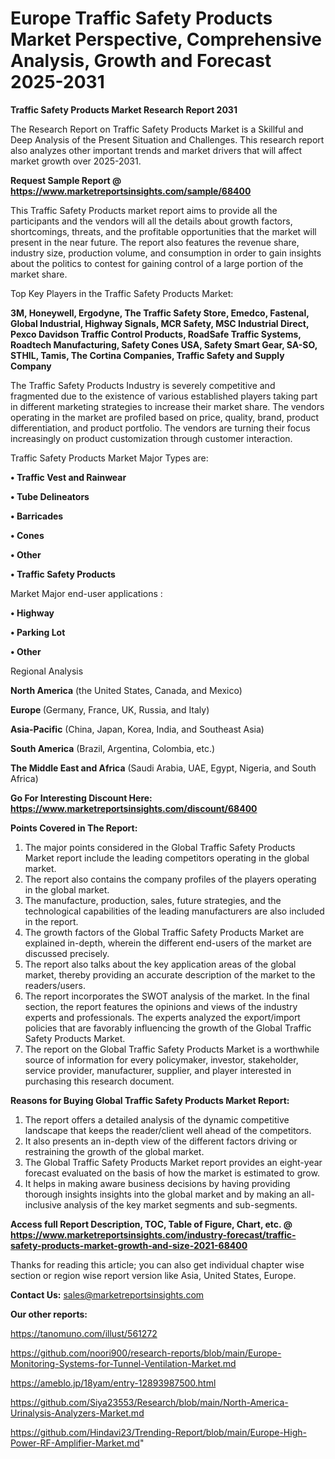# Europe Traffic Safety Products Market Perspective, Comprehensive Analysis, Growth and Forecast 2025-2031

<strong>Traffic Safety Products Market Research Report 2031</strong>

The Research Report on Traffic Safety Products Market is a Skillful and Deep Analysis of the Present Situation and Challenges. This research report also analyzes other important trends and market drivers that will affect market growth over 2025-2031.

<strong>Request Sample Report @ <a href=https://www.marketreportsinsights.com/sample/68400>https://www.marketreportsinsights.com/sample/68400</a></strong>

This Traffic Safety Products market report aims to provide all the participants and the vendors will all the details about growth factors, shortcomings, threats, and the profitable opportunities that the market will present in the near future. The report also features the revenue share, industry size, production volume, and consumption in order to gain insights about the politics to contest for gaining control of a large portion of the market share.

Top Key Players in the Traffic Safety Products Market:

<strong>3M, Honeywell, Ergodyne, The Traffic Safety Store, Emedco, Fastenal, Global Industrial, Highway Signals, MCR Safety, MSC Industrial Direct, Pexco Davidson Traffic Control Products, RoadSafe Traffic Systems, Roadtech Manufacturing, Safety Cones USA, Safety Smart Gear, SA-SO, STHIL, Tamis, The Cortina Companies, Traffic Safety and Supply Company</strong>

The Traffic Safety Products Industry is severely competitive and fragmented due to the existence of various established players taking part in different marketing strategies to increase their market share. The vendors operating in the market are profiled based on price, quality, brand, product differentiation, and product portfolio. The vendors are turning their focus increasingly on product customization through customer interaction.

Traffic Safety Products Market Major Types are:

<strong>• Traffic Vest and Rainwear

• Tube Delineators

• Barricades

• Cones

• Other

• Traffic Safety Products</strong>

Market Major end-user applications :

<strong>• Highway

• Parking Lot

• Other</strong>

Regional Analysis

</u><strong><b>North America</b></strong> (the United States, Canada, and Mexico)

<strong><b>Europe </b></strong>(Germany, France, UK, Russia, and Italy)

<strong><b>Asia-Pacific</b></strong> (China, Japan, Korea, India, and Southeast Asia)

<strong><b>South America</b></strong> (Brazil, Argentina, Colombia, etc.)

<strong><b>The Middle East and Africa</b></strong> (Saudi Arabia, UAE, Egypt, Nigeria, and South Africa)

<strong>Go For Interesting Discount Here: <a href=https://www.marketreportsinsights.com/discount/68400>https://www.marketreportsinsights.com/discount/68400</a></strong>

<strong>Points Covered in The Report:</strong>
<ol>
  <li>The major points considered in the Global Traffic Safety Products Market report include the leading competitors operating in the global market.</li>
  <li>The report also contains the company profiles of the players operating in the global market.</li>
  <li>The manufacture, production, sales, future strategies, and the technological capabilities of the leading manufacturers are also included in the report.</li>
  <li>The growth factors of the Global Traffic Safety Products Market are explained in-depth, wherein the different end-users of the market are discussed precisely.</li>
  <li>The report also talks about the key application areas of the global market, thereby providing an accurate description of the market to the readers/users.</li>
  <li>The report incorporates the SWOT analysis of the market. In the final section, the report features the opinions and views of the industry experts and professionals. The experts analyzed the export/import policies that are favorably influencing the growth of the Global Traffic Safety Products Market.</li>
  <li>The report on the Global Traffic Safety Products Market is a worthwhile source of information for every policymaker, investor, stakeholder, service provider, manufacturer, supplier, and player interested in purchasing this research document.</li>
</ol>
<strong>Reasons for Buying Global Traffic Safety Products Market Report:</strong>

<ol>
  <li>The report offers a detailed analysis of the dynamic competitive landscape that keeps the reader/client well ahead of the competitors.</li>
  <li>It also presents an in-depth view of the different factors driving or restraining the growth of the global market.</li>
  <li>The Global Traffic Safety Products Market report provides an eight-year forecast evaluated on the basis of how the market is estimated to grow.</li>
  <li>It helps in making aware business decisions by having providing thorough insights insights into the global market and by making an all-inclusive analysis of the key market segments and sub-segments.</li>
</ol>
<strong>Access full Report Description, TOC, Table of Figure, Chart, etc. @ <a href=https://www.marketreportsinsights.com/industry-forecast/traffic-safety-products-market-growth-and-size-2021-68400>https://www.marketreportsinsights.com/industry-forecast/traffic-safety-products-market-growth-and-size-2021-68400</a></strong>


Thanks for reading this article; you can also get individual chapter wise section or region wise report version like Asia, United States, Europe.

<strong>Contact Us:</strong>
sales@marketreportsinsights.com

<strong>Our other reports:</strong>

<a href=https://tanomuno.com/illust/561272>https://tanomuno.com/illust/561272</a>

<a href=https://github.com/noori900/research-reports/blob/main/Europe-Monitoring-Systems-for-Tunnel-Ventilation-Market.md>https://github.com/noori900/research-reports/blob/main/Europe-Monitoring-Systems-for-Tunnel-Ventilation-Market.md</a>

<a href=https://ameblo.jp/18yam/entry-12893987500.html>https://ameblo.jp/18yam/entry-12893987500.html</a>

<a href=https://github.com/Siya23553/Research/blob/main/North-America-Urinalysis-Analyzers-Market.md>https://github.com/Siya23553/Research/blob/main/North-America-Urinalysis-Analyzers-Market.md</a>

<a href=https://github.com/Hindavi23/Trending-Report/blob/main/Europe-High-Power-RF-Amplifier-Market.md>https://github.com/Hindavi23/Trending-Report/blob/main/Europe-High-Power-RF-Amplifier-Market.md</a>"
